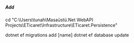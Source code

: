 ﻿##### Add
cd "C:\Users\tunah\Masaüstü\.Net WebAPI Projects\ETicaret\Infrastructure\ETicaret.Persistence"

dotnet ef migrations add [name]
dotnet ef database update